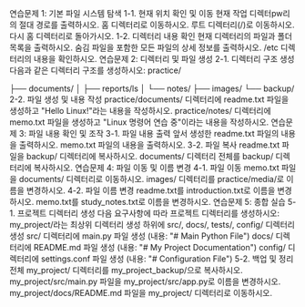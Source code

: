 연습문제 1: 기본 파일 시스템 탐색
1-1. 현재 위치 확인 및 이동
현재 작업 디렉터pw리의 절대 경로를 출력하시오.
홈 디렉터리로 이동하시오.
루트 디렉터리(/)로 이동하시오.
다시 홈 디렉터리로 돌아가시오.
1-2. 디렉터리 내용 확인
현재 디렉터리의 파일과 폴더 목록을 출력하시오.
숨김 파일을 포함한 모든 파일의 상세 정보를 출력하시오.
/etc 디렉터리의 내용을 확인하시오.
연습문제 2: 디렉터리 및 파일 생성
2-1. 디렉터리 구조 생성
다음과 같은 디렉터리 구조를 생성하시오:
practice/

├── documents/
│   ├── reports/ls
│   └── notes/
├── images/
└── backup/
2-2. 파일 생성 및 내용 작성
practice/documents/ 디렉터리에 readme.txt 파일을 생성하고 "Hello Linux!"라는 내용을 작성하시오.
practice/notes/ 디렉터리에 memo.txt 파일을 생성하고 "Linux 명령어 연습 중"이라는 내용을 작성하시오.
연습문제 3: 파일 내용 확인 및 조작
3-1. 파일 내용 출력
앞서 생성한 readme.txt 파일의 내용을 출력하시오.
memo.txt 파일의 내용을 출력하시오.
3-2. 파일 복사
readme.txt 파일을 backup/ 디렉터리에 복사하시오.
documents/ 디렉터리 전체를 backup/ 디렉터리에 복사하시오.
연습문제 4: 파일 이동 및 이름 변경
4-1. 파일 이동
memo.txt 파일을 documents/ 디렉터리로 이동하시오.
images/ 디렉터리를 practice/media/로 이름을 변경하시오.
4-2. 파일 이름 변경
readme.txt를 introduction.txt로 이름을 변경하시오.
memo.txt를 study_notes.txt로 이름을 변경하시오.
연습문제 5: 종합 실습
5-1. 프로젝트 디렉터리 생성
다음 요구사항에 따라 프로젝트 디렉터리를 생성하시오:
my_project/라는 최상위 디렉터리 생성
하위에 src/, docs/, tests/, config/ 디렉터리 생성
src/ 디렉터리에 main.py 파일 생성 (내용: "# Main Python File")
docs/ 디렉터리에 README.md 파일 생성 (내용: "# My Project Documentation")
config/ 디렉터리에 settings.conf 파일 생성 (내용: "# Configuration File")
5-2. 백업 및 정리
전체 my_project/ 디렉터리를 my_project_backup/으로 복사하시오.
my_project/src/main.py 파일을 my_project/src/app.py로 이름을 변경하시오.
my_project/docs/README.md 파일을 my_project/ 디렉터리로 이동하시오.
